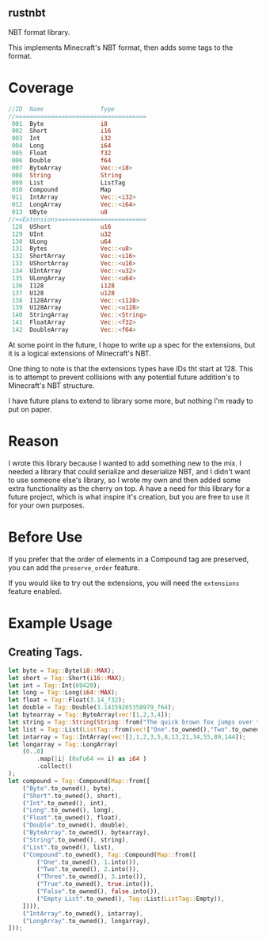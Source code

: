 ## rustnbt
NBT format library.

This implements Minecraft's NBT format, then adds some tags to the format.

# Coverage
```rs
//ID  Name                Type         
//=====================================
 001  Byte                i8
 002  Short               i16
 003  Int                 i32
 004  Long                i64
 005  Float               f32
 006  Double              f64
 007  ByteArray           Vec::<i8>
 008  String              String
 009  List                ListTag
 010  Compound            Map
 011  IntArray            Vec::<i32>
 012  LongArray           Vec::<i64>
 013  UByte               u8
//==Extensions=========================
 128  UShort              u16
 129  UInt                u32
 130  ULong               u64
 131  Bytes               Vec::<u8>
 132  ShortArray          Vec::<i16>
 133  UShortArray         Vec::<u16>
 134  UIntArray           Vec::<u32>
 135  ULongArray          Vec::<u64>
 136  I128                i128
 137  U128                u128
 138  I128Array           Vec::<i128>
 139  U128Array           Vec::<u128>
 140  StringArray         Vec::<String>
 141  FloatArray          Vec::<f32>
 142  DoubleArray         Vec::<f64>
```
At some point in the future, I hope to write up a spec for the extensions, but it is a logical extensions of Minecraft's NBT.

One thing to note is that the extensions types have IDs tht start at 128. This is to attempt to prevent collisions with any potential future addition's to Minecraft's NBT structure.

I have future plans to extend to library some more, but nothing I'm ready to put on paper.

# Reason
I wrote this library because I wanted to add something new to the mix. I needed a library that could serialize and deserialize NBT, and I didn't want to use someone else's library, so I wrote my own and then added some extra functionality as the cherry on top. A have a need for this library for a future project, which is what inspire it's creation, but you are free to use it for your own purposes.

# Before Use
If you prefer that the order of elements in a Compound tag are preserved, you can add the `preserve_order` feature.

If you would like to try out the extensions, you will need the `extensions` feature enabled.

# Example Usage

## Creating Tags.
```rs
let byte = Tag::Byte(i8::MAX);
let short = Tag::Short(i16::MAX);
let int = Tag::Int(69420);
let long = Tag::Long(i64::MAX);
let float = Tag::Float(3.14_f32);
let double = Tag::Double(3.14159265358979_f64);
let bytearray = Tag::ByteArray(vec![1,2,3,4]);
let string = Tag::String(String::from("The quick brown fox jumps over the lazy dog🎈🎄"));
let list = Tag::List(ListTag::from(vec!["One".to_owned(),"Two".to_owned(), "Three".to_owned()]));
let intarray = Tag::IntArray(vec![1,1,2,3,5,8,13,21,34,55,89,144]);
let longarray = Tag::LongArray(
    (0..8)
        .map(|i| (0xFu64 << i) as i64 )
        .collect()
);
let compound = Tag::Compound(Map::from([
    ("Byte".to_owned(), byte),
    ("Short".to_owned(), short),
    ("Int".to_owned(), int),
    ("Long".to_owned(), long),
    ("Float".to_owned(), float),
    ("Double".to_owned(), double),
    ("ByteArray".to_owned(), bytearray),
    ("String".to_owned(), string),
    ("List".to_owned(), list),
    ("Compound".to_owned(), Tag::Compound(Map::from([
        ("One".to_owned(), 1.into()),
        ("Two".to_owned(), 2.into()),
        ("Three".to_owned(), 3.into()),
        ("True".to_owned(), true.into()),
        ("False".to_owned(), false.into()),
        ("Empty List".to_owned(), Tag::List(ListTag::Empty)),
    ]))),
    ("IntArray".to_owned(), intarray),
    ("LongArray".to_owned(), longarray),
]));
```
